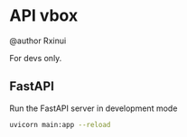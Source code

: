 # API vbox

@author Rxinui

For devs only.

## FastAPI

Run the FastAPI server in development mode

```sh
uvicorn main:app --reload
```